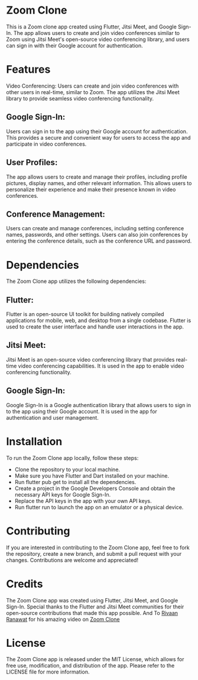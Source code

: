 # Zoom Clone
This is a Zoom clone app created using Flutter, Jitsi Meet, and Google Sign-In. The app allows users to create and join video conferences similar to Zoom using Jitsi Meet's open-source video conferencing library, and users can sign in with their Google account for authentication.

# Features
Video Conferencing: Users can create and join video conferences with other users in real-time, similar to Zoom. The app utilizes the Jitsi Meet library to provide seamless video conferencing functionality.

## Google Sign-In: 
Users can sign in to the app using their Google account for authentication. This provides a secure and convenient way for users to access the app and participate in video conferences.

## User Profiles: 
The app allows users to create and manage their profiles, including profile pictures, display names, and other relevant information. This allows users to personalize their experience and make their presence known in video conferences.

## Conference Management: 
Users can create and manage conferences, including setting conference names, passwords, and other settings. Users can also join conferences by entering the conference details, such as the conference URL and password.

# Dependencies
The Zoom Clone app utilizes the following dependencies:

## Flutter: 
Flutter is an open-source UI toolkit for building natively compiled applications for mobile, web, and desktop from a single codebase. Flutter is used to create the user interface and handle user interactions in the app.

## Jitsi Meet: 
Jitsi Meet is an open-source video conferencing library that provides real-time video conferencing capabilities. It is used in the app to enable video conferencing functionality.

## Google Sign-In: 
Google Sign-In is a Google authentication library that allows users to sign in to the app using their Google account. It is used in the app for authentication and user management.

# Installation
To run the Zoom Clone app locally, follow these steps:

- Clone the repository to your local machine.
- Make sure you have Flutter and Dart installed on your machine.
- Run flutter pub get to install all the dependencies.
- Create a project in the Google Developers Console and obtain the necessary API keys for Google Sign-In.
- Replace the API keys in the app with your own API keys.
- Run flutter run to launch the app on an emulator or a physical device.
# Contributing
If you are interested in contributing to the Zoom Clone app, feel free to fork the repository, create a new branch, and submit a pull request with your changes. Contributions are welcome and appreciated!

# Credits
The Zoom Clone app was created using Flutter, Jitsi Meet, and Google Sign-In. Special thanks to the Flutter and Jitsi Meet communities for their open-source contributions that made this app possible. And To [Rivaan Ranawat](https://www.youtube.com/@RivaanRanawat) for his amazing video on [Zoom Clone](https://www.youtube.com/watch?v=sMA1dKbv33Y&list=PLlzmAWV2yTgCjoZNF3hLX3puYJir9vSQO&index=11)

# License
The Zoom Clone app is released under the MIT License, which allows for free use, modification, and distribution of the app. Please refer to the LICENSE file for more information.

